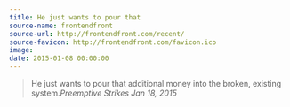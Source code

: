 ```yaml
---
title: He just wants to pour that
source-name: frontendfront 
source-url: http://frontendfront.com/recent/
source-favicon: http://frontendfront.com/favicon.ico
image: 
date: 2015-01-08 00:00:00
---
```

<blockquote>He just wants to pour that additional money into the broken, existing system.<cite>Preemptive Strikes  Jan 18, 2015</cite></blockquote> 
